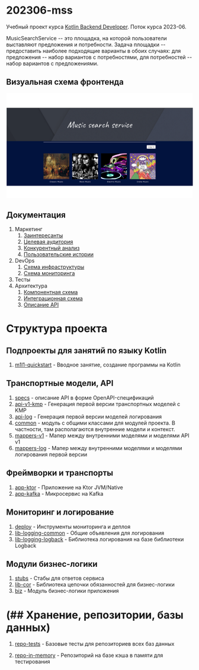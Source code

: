 # 202306-mss

Учебный проект курса
[Kotlin Backend Developer](https://otus.ru/lessons/kotlin/?int_source=courses_catalog&int_term=programming).
Поток курса 2023-06.

MusicSearchService -- это площадка, на которой пользователи выставляют предложения и потребности. Задача
площадки -- предоставить наиболее подходящие варианты в обоих случаях: для предложения -- набор вариантов с
потребностями, для потребностей -- набор вариантов с предложениями.

## Визуальная схема фронтенда

![Макет фронта](docs/imgs/MusicSearchService.png)

## Документация

1. Маркетинг
    1. [Заинтересанты](./docs/01-marketing/01-stakeholders.md)
    2. [Целевая аудитория](./docs/01-marketing/02-target-audience.md)
    3. [Конкурентный анализ](./docs/01-marketing/03-concurrency.md)
    4. [Пользовательские истории](./docs/01-marketing/04-user-stories.md)
2. DevOps
    1. [Схема инфраструктуры](./docs/02-devops/01-infrastruture.md)
    2. [Схема мониторинга](./docs/02-devops/02-monitoring.md)
3. Тесты
4. Архитектура
    1. [Компонентная схема](./docs/04-architecture/01-arch.md)
    2. [Интеграционная схема](./docs/04-architecture/02-integration.md)
    3. [Описание API](./docs/04-architecture/03-api.md)

# Структура проекта

## Подпроекты для занятий по языку Kotlin

1. [m1l1-quickstart](m1l1-quickstart) - Вводное занятие, создание программы на Kotlin

## Транспортные модели, API

1. [specs](specs) - описание API в форме OpenAPI-спецификаций
2. [api-v1-kmp](api-v1-kmp) - Генерация первой версии транспортных моделей с KMP
3. [api-log](api-log) - Генерация первой версии моделей логирования
4. [common](common) - модуль с общими классами для модулей проекта. В частности, там
   располагаются внутренние модели и контекст.
5. [mappers-v1](mappers-v1) - Мапер между внутренними моделями и моделями API v1
6. [mappers-log](mappers-log) - Мапер между внутренними моделями и моделями логирования
   первой версии

## Фреймворки и транспорты

1. [app-ktor](app-ktor) - Приложение на Ktor JVM/Native
2. [app-kafka](app-kafka) - Микросервис на Kafka

## Мониторинг и логирование

1. [deploy](deploy) - Инструменты мониторинга и деплоя
2. [lib-logging-common](lib-logging-common) - Общие объявления для логирования
3. [lib-logging-logback](lib-logging-logback) - Библиотека логирования на базе библиотеки
   Logback

## Модули бизнес-логики

1. [stubs](stubs) - Стабы для ответов сервиса
2. [lib-cor](lib-cor) - Библиотека цепочки обязанностей для бизнес-логики
3. [biz](biz) - Модуль бизнес-логики приложения


# (## Хранение, репозитории, базы данных)

1. [repo-tests](repo-tests) - Базовые тесты для репозиториев всех баз данных

2. [repo-in-memory](repo-in-memory) - Репозиторий на базе кэша в памяти для тестирования

[//]: # (3. [repo-postgresql]&#40;repo-postgresql&#41; - Репозиторий на базе PostgreSQL)

[//]: # (### Функции &#40;эндпониты&#41;)

[//]: # ()

[//]: # (1. CRUDS &#40;create, read, update, delete, search&#41; для тем &#40;topic&#41;)

[//]: # ()

[//]: # (### Описание сущности topic)

[//]: # ()

[//]: # (1. Info)

[//]: # (    1. Title)

[//]: # (    2. Description)

[//]: # (    3. Owner)

[//]: # (    4. Status)

[//]: # (    5. Answers)

[//]: # (2. TopicId - идентификатор топика)
